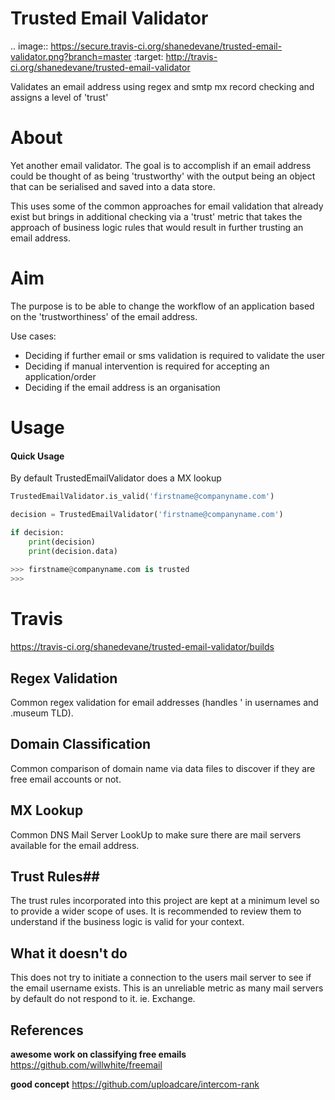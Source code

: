# Trusted Email Validator

.. image:: https://secure.travis-ci.org/shanedevane/trusted-email-validator.png?branch=master
  :target: http://travis-ci.org/shanedevane/trusted-email-validator
  
Validates an email address using regex and smtp mx record checking and assigns a level of 'trust'



# About

Yet another email validator. The goal is to accomplish if an email address could be thought of as being 
'trustworthy' with the output being an object that can be serialised and saved into a data store.

This uses some of the common approaches for email validation that already exist but brings in additional
checking via a 'trust' metric that takes the approach of business logic rules that would result in further
trusting an email address.

# Aim

The purpose is to be able to change the workflow of an application based on the 'trustworthiness' of the email 
address.

Use cases:
- Deciding if further email or sms validation is required to validate the user
- Deciding if manual intervention is required for accepting an application/order
- Deciding if the email address is an organisation
 
# Usage

#### Quick Usage ####
By default TrustedEmailValidator does a MX lookup
```python
TrustedEmailValidator.is_valid('firstname@companyname.com')
```

```python
decision = TrustedEmailValidator('firstname@companyname.com')

if decision:
    print(decision)
    print(decision.data)
    
>>> firstname@companyname.com is trusted
>>> 
```

# Travis

https://travis-ci.org/shanedevane/trusted-email-validator/builds


## Regex Validation ##

Common regex validation for email addresses (handles ' in usernames and .museum TLD).

## Domain Classification ##

Common comparison of domain name via data files to discover if they are free email accounts or not.

## MX Lookup ##

Common DNS Mail Server LookUp to make sure there are mail servers available for the email address.

## Trust Rules##

The trust rules incorporated into this project are kept at a minimum level so to provide a wider scope of uses.
It is recommended to review them to understand if the business logic is valid for your context.

## What it doesn't do ##

This does not try to initiate a connection to the users mail server to see if the email username exists. This is an
unreliable metric as many mail servers by default do not respond to it. ie. Exchange.

## References

**awesome work on classifying free emails**
https://github.com/willwhite/freemail

**good concept**
https://github.com/uploadcare/intercom-rank

